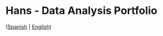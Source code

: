 # Hans - Data Analysis Portfolio 
([Spanish](https://github.com/HansAllTech/Hans_Data_Analysis_Portfolio/blob/main/Proyectos.md#tabla-de-contenido-es--en) | [English](https://github.com/HansAllTech/Hans_Data_Analysis_Portfolio/blob/main/Projects.md#table-of-content-es--en))
               
                                                                                                                          
                                 
                                             
                           
                    
                    
    
   
       
   
  
 
 
